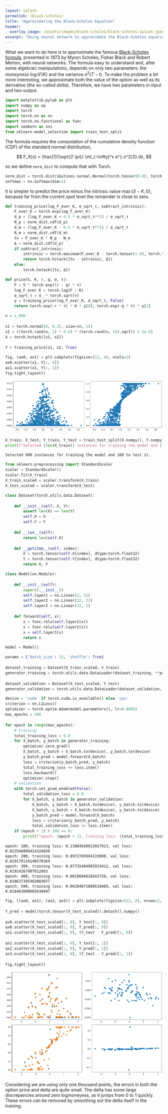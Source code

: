 ```yaml
---
layout: splash
permalink: /black-scholes/
title: "Approximating the Black-Scholes Equation"
header:
  overlay_image: /assets/images/black-scholes/black-scholes-splash.jpeg
excerpt: "Using neural network to approximate the Black-Scholes equation for pricing vanilla options."
---
```


What we want to do here is to approximate the famous [Black-Scholes formula](https://en.wikipedia.org/wiki/Black%E2%80%93Scholes_model), presented in 1973 by Myron Scholes, Fisher Black and Robert Merton, with neural networks. The formula easy to understand and, after some algebraic manipulations, depends on only two parameters: the *moneyness* $\log(F/K)$ and the variance $\sigma^2 (T - t)$. To make the problem a bit more interesting, we approximate both the value of the option as well as its derivative (the so-called *delta*). Therefore, we have two parameters in input and two output.


```python
import matplotlib.pylab as plt
import numpy as np
import torch
import torch.nn as nn
import torch.nn.functional as func
import seaborn as sns
from sklearn.model_selection import train_test_split
```

The formula requires the computation of the cumulative density function (CDF) of the standard normal distribution,

$$
F_X(x) = \frac{1}{\sqrt{2 \pi}} \int_{-\infty}^x e^{-z^2/2} dz,
$$

so we define `norm_dist` to compute that with Torch.


```python
norm_dist = torch.distributions.normal.Normal(torch.tensor(0.0), torch.tensor(1.0))
softmax = nn.Softmax(dim=1)
```

It is simpler to predict the price minus the intrinsic value $\max\{S - K, 0\}$, because far from the current spot level the remainder is close to zero.


```python
def training_price(log_F_over_K, σ_sqrt_τ, subtract_intrinsic):
    F_over_K = torch.exp(log_F_over_K)
    d_p = (log_F_over_K + 0.5 * σ_sqrt_τ**2) / σ_sqrt_τ
    N_p = norm_dist.cdf(d_p)
    d_m = (log_F_over_K - 0.5 * σ_sqrt_τ**2) / σ_sqrt_τ
    N_m = norm_dist.cdf(d_m)
    tv = F_over_K * N_p - N_m
    Δ = norm_dist.cdf(d_p)
    if subtract_intrinsic:
        intrinsic = torch.maximum(F_over_K - torch.tensor(1.0), torch.tensor(0.0))
        return torch.hstack([tv - intrinsic, Δ])
    else:
        torch.hstack([tv, Δ])
```


```python
def price(S, K, r, q, σ, τ):
    F = S * torch.exp((r - q) * τ)
    log_F_over_K = torch.log(F / K)
    σ_sqrt_τ = σ_ * torch.sqrt(τ)
    y = training_price(log_F_over_K, σ_sqrt_τ, False)
    return torch.exp(-r * τ) * K * y[0], torch.exp(-q * τ) * y[1]
```


```python
n = 1_000

x1 = torch.normal(0, 0.25, size=(n, 1))
x2 = ((torch.rand(n, 1) * 0.5) * (torch.rand(n, 1)).sqrt() + 1e-5)
X = torch.hstack([x1, x2])

Y = training_price(x1, x2, True)
```


```python
fig, (ax0, ax1) = plt.subplots(figsize=(12, 4), ncols=2)
ax0.scatter(x1, Y[:, 0])
ax1.scatter(x1, Y[:, 1])
fig.tight_layout()
```


    
![png](/assets/images/black-scholes/black-scholes-1.png)
    



```python
X_train, X_test, Y_train, Y_test = train_test_split(X.numpy(), Y.numpy(), test_size=0.1)
print(f"Selected {len(X_train)} instances for training the model and {len(X_test)} to test it.")
```

    Selected 900 instances for training the model and 100 to test it.
    


```python
from sklearn.preprocessing import StandardScaler
scaler = StandardScaler()
scaler.fit(X_train)
X_train_scaled = scaler.transform(X_train)
X_test_scaled = scaler.transform(X_test)
```


```python
class Dataset(torch.utils.data.Dataset):
    
    def __init__(self, X, Y):
        assert len(X) == len(Y)
        self.X = X
        self.Y = Y
    
    def __len__(self):
        return len(self.X)
    
    def __getitem__(self, index):
        X = torch.tensor(self.X[index], dtype=torch.float32)
        Y = torch.tensor(self.Y[index], dtype=torch.float32)
        return X, Y
```


```python
class Model(nn.Module):
    
    def __init__(self):
        super().__init__()
        self.layer1 = nn.Linear(2, 32)
        self.layer2 = nn.Linear(32, 32)
        self.layer3 = nn.Linear(32, 2)
    
    def forward(self, x):
        x = func.relu(self.layer1(x))
        x = func.relu(self.layer2(x))
        x = self.layer3(x)
        return x
```


```python
model = Model()
```


```python
params = {'batch_size': 32, 'shuffle': True}

dataset_training = Dataset(X_train_scaled, Y_train)
generator_training = torch.utils.data.DataLoader(dataset_training, **params)

dataset_validation = Dataset(X_test_scaled, Y_test)
generator_validation = torch.utils.data.DataLoader(dataset_validation, **params)
```


```python
device = 'cuda' if torch.cuda.is_available() else 'cpu'
criterion = nn.L1Loss()
optimizer = torch.optim.Adam(model.parameters(), lr=0.0005)
max_epochs = 500

for epoch in range(max_epochs):
    # training
    total_training_loss = 0.0
    for X_batch, y_batch in generator_training:
        optimizer.zero_grad()
        X_batch, y_batch = X_batch.to(device), y_batch.to(device)
        y_batch_pred = model.forward(X_batch)
        loss = criterion(y_batch_pred, y_batch)
        total_training_loss += loss.item()
        loss.backward()
        optimizer.step()
    # validation
    with torch.set_grad_enabled(False):
        total_validation_loss = 0.0
        for X_batch, y_batch in generator_validation:
            X_batch, y_batch = X_batch.to(device), y_batch.to(device)
            X_batch, y_batch = X_batch.to(device), y_batch.to(device)
            y_batch_pred = model.forward(X_batch)
            loss = criterion(y_batch_pred, y_batch)
            total_validation_loss += loss.item()
    if (epoch + 1) % 100 == 0:
        print(f"epoch: {epoch + 1}, training loss: {total_training_loss}, val loss: {total_validation_loss}")
```

    epoch: 100, training loss: 0.13884549913927913, val loss: 0.023546889424324036
    epoch: 200, training loss: 0.0972703694133088, val loss: 0.019179114140570164
    epoch: 300, training loss: 0.07735404965933412, val loss: 0.01914267987012863
    epoch: 400, training loss: 0.0818604618543759, val loss: 0.018637395463883877
    epoch: 500, training loss: 0.06204671808518469, val loss: 0.016463090665638447
    


```python
fig, ((ax0, ax1), (ax2, ax3)) = plt.subplots(figsize=(12, 8), nrows=2, ncols=2)

Y_pred = model(torch.tensor(X_test_scaled)).detach().numpy()

ax0.scatter(X_test_scaled[:, 0], Y_test[:, 0])
ax0.scatter(X_test_scaled[:, 0], Y_pred[:, 0])
ax1.scatter(X_test_scaled[:, 0], (Y_test - Y_pred)[:, 0])

ax2.scatter(X_test_scaled[:, 0], Y_test[:, 1])
ax2.scatter(X_test_scaled[:, 0], Y_pred[:, 1])
ax3.scatter(X_test_scaled[:, 0], (Y_test - Y_pred)[:, 1])

fig.tight_layout()
```


    
![png](/assets/images/black-scholes/black-scholes-2.png)
    


Considering we are using only one thousand points, the errors in both the option price and delta are quite small. The delta has some large discrepancies around zero logmoneyess, as it jumps from 0 to 1 quickly. These errors can be removed by smoothing out the delta itself in the training.
